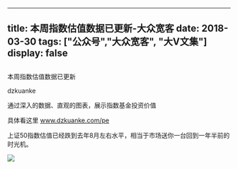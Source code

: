 
---
title:   本周指数估值数据已更新-大众宽客
date: 2018-03-30
tags: ["公众号","大众宽客", "大V文集"]
display: false
---


## 



本周指数估值数据已更新




dzkuanke




通过深入的数据、直观的图表，展示指数基金投资价值


具体看这里 www.dzkuanke.com/pe



上证50指数估值已经跌到去年8月左右水平，相当于市场送你一台回到一年半前的时光机。



<img class="" data-ratio="0.5952045133991537" src="https://mmbiz.qpic.cn/mmbiz_png/PKw3FQPmhIhkt2QocmuiblaWJtr2LreBapNLrt0EQU5ycqGMgeDicVPXUl2Q7XQYhw1Y14Veicaf72hQELDTxGEbA/640?wx_fmt=png" data-type="png" data-w="709">













